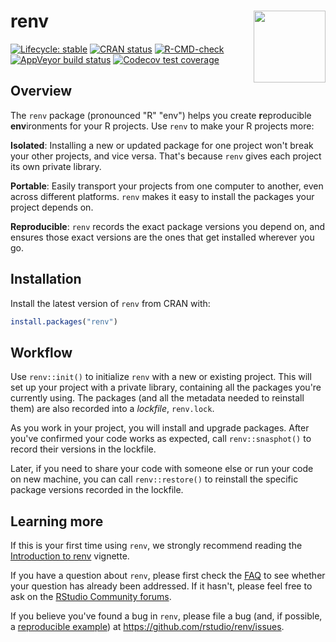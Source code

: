 # renv<a href="https://rstudio.github.io/renv/"><img src="man/figures/logo.svg" align="right" height="115"/></a>

<!-- badges: start -->

[![Lifecycle: stable](https://img.shields.io/badge/lifecycle-stable-brightgreen.svg)](https://lifecycle.r-lib.org/articles/stages.html) [![CRAN status](https://www.r-pkg.org/badges/version/renv)](https://CRAN.R-project.org/package=renv) [![R-CMD-check](https://github.com/rstudio/renv/workflows/R-CMD-check/badge.svg)](https://github.com/rstudio/renv/actions) [![AppVeyor build status](https://ci.appveyor.com/api/projects/status/github/rstudio/renv?branch=main&svg=true)](https://ci.appveyor.com/project/rstudio/renv) [![Codecov test coverage](https://codecov.io/gh/rstudio/renv/branch/main/graph/badge.svg)](https://app.codecov.io/gh/rstudio/renv?branch=main)

<!-- badges: end -->

## Overview

The `renv` package (pronounced "R" "env") helps you create **r**eproducible **env**ironments for your R projects.
Use `renv` to make your R projects more:

**Isolated**: Installing a new or updated package for one project won't break your other projects, and vice versa.
That's because `renv` gives each project its own private library.

**Portable**: Easily transport your projects from one computer to another, even across different platforms.
`renv` makes it easy to install the packages your project depends on.

**Reproducible**: `renv` records the exact package versions you depend on, and ensures those exact versions are the ones that get installed wherever you go.

## Installation

Install the latest version of `renv` from CRAN with:

``` r
install.packages("renv")
```

## Workflow

Use `renv::init()` to initialize `renv` with a new or existing project.
This will set up your project with a private library, containing all the packages you're currently using.
The packages (and all the metadata needed to reinstall them) are also recorded into a *lockfile*, `renv.lock`.

As you work in your project, you will install and upgrade packages.
After you've confirmed your code works as expected, call `renv::snasphot()` to record their versions in the lockfile.

Later, if you need to share your code with someone else or run your code on new machine, you can call `renv::restore()` to reinstall the specific package versions recorded in the lockfile.

## Learning more

If this is your first time using `renv`, we strongly recommend reading the [Introduction to renv](https://rstudio.github.io/renv/articles/renv.html) vignette.

If you have a question about `renv`, please first check the [FAQ](https://rstudio.github.io/renv/articles/faq.html) to see whether your question has already been addressed.
If it hasn't, please feel free to ask on the [RStudio Community forums](https://community.rstudio.com).

If you believe you've found a bug in `renv`, please file a bug (and, if possible, a [reproducible example](https://reprex.tidyverse.org)) at <https://github.com/rstudio/renv/issues>.
